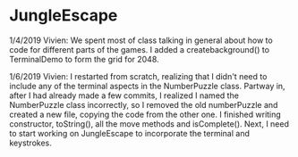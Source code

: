 # JungleEscape

1/4/2019
Vivien: We spent most of class talking in general about how to code for different parts of the games. I added a createbackground() to TerminalDemo to form the grid for 2048. 

1/6/2019
Vivien: I restarted from scratch, realizing that I didn't need to include any of the terminal aspects in the NumberPuzzle class. Partway in, after I had already made a few commits, I realized I named the NumberPuzzle class incorrectly, so I removed the old numberPuzzle and created a new file, copying the code from the other one. I finished writing constructor, toString(), all the move methods and isComplete(). Next, I need to start working on JungleEscape to incorporate the terminal and keystrokes. 
